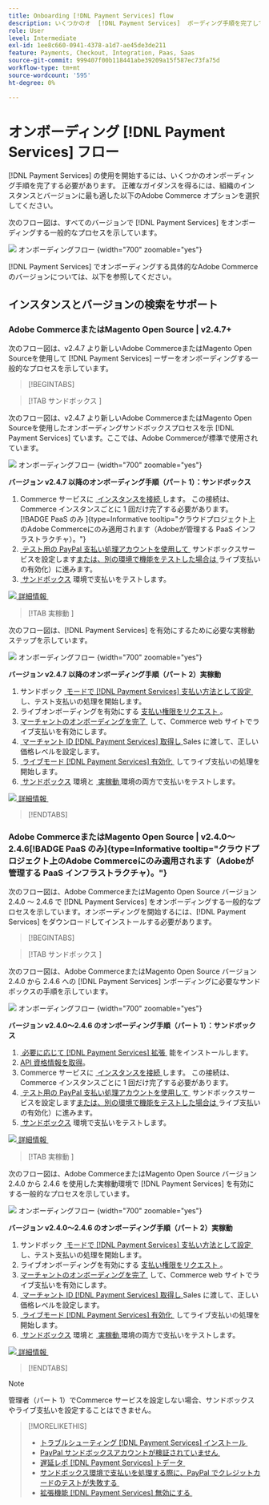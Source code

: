 ```yaml
---
title: Onboarding [!DNL Payment Services] flow
description: いくつかのオ  [!DNL Payment Services]  ボーディング手順を完了して、インスタンスを機能と接続します。
role: User
level: Intermediate
exl-id: 1ee8c660-0941-4378-a1d7-ae45de3de211
feature: Payments, Checkout, Integration, Paas, Saas
source-git-commit: 999407f00b118441abe39209a15f587ec73fa75d
workflow-type: tm+mt
source-wordcount: '595'
ht-degree: 0%

---
```


# オンボーディング [!DNL Payment Services] フロー

[!DNL Payment Services] の使用を開始するには、いくつかのオンボーディング手順を完了する必要があります。 正確なガイダンスを得るには、組織のインスタンスとバージョンに最も適した以下のAdobe Commerce オプションを選択してください。

次のフロー図は、すべてのバージョンで [!DNL Payment Services] をオンボーディングする一般的なプロセスを示しています。

![&#x200B; オンボーディングフロー &#x200B;](assets/flow-payment-services.png){width="700" zoomable="yes"}

[!DNL Payment Services] でオンボーディングする具体的なAdobe Commerceのバージョンについては、以下を参照してください。

## インスタンスとバージョンの検索をサポート

### Adobe CommerceまたはMagento Open Source | v2.4.7+

次のフロー図は、v2.4.7 より新しいAdobe CommerceまたはMagento Open Sourceを使用して [!DNL Payment Services] ーザーをオンボーディングする一般的なプロセスを示しています。

>[!BEGINTABS]

>[!TAB  サンドボックス ]

次のフロー図は、v2.4.7 より新しいAdobe CommerceまたはMagento Open Sourceを使用したオンボーディングサンドボックスプロセスを示 [!DNL Payment Services] ています。ここでは、Adobe Commerceが標準で使用されています。

![&#x200B; オンボーディングフロー &#x200B;](assets/flow-sandbox-configuration-onboarding-2.4.7.png){width="700" zoomable="yes"}

**バージョン v2.4.7 以降のオンボーディング手順（パート 1）：サンドボックス**

1. Commerce サービスに [&#x200B; インスタンスを接続 &#x200B;](connect.md#configure-commerce-services) します。 この接続は、Commerce インスタンスごとに 1 回だけ完了する必要があります。 [!BADGE PaaS のみ &#x200B;]{type=Informative tooltip="クラウドプロジェクト上のAdobe Commerceにのみ適用されます（Adobeが管理する PaaS インフラストラクチャ）。"}
1. [&#x200B; テスト用の PayPal 支払い処理アカウントを使用して &#x200B;](sandbox.md#enable-sandbox-testing) サンドボックスサービスを設定します [&#x200B; または、別の環境で機能をテストした場合は &#x200B;](sandbox.md#enable-live-payments) ライブ支払いの有効化）に進みます。
1. [&#x200B; サンドボックス &#x200B;](sandbox.md#test-in-sandbox-environment) 環境で支払いをテストします。

[![&#x200B; 詳細情報 &#x200B;](assets/learn-more-button.svg)](https://helpx.adobe.com/legal/product-descriptions/payment-services-for-Adobe-Commerce-and-Magento-Open-Source-On-demand-Services.html)

>[!TAB  実稼動 ]

次のフロー図は、[!DNL Payment Services] を有効にするために必要な実稼動ステップを示しています。

![&#x200B; オンボーディングフロー &#x200B;](assets/flow-production-payment-services.png){width="700" zoomable="yes"}

**バージョン v2.4.7 以降のオンボーディング手順（パート 2）実稼動**

1. サンドボック [&#x200B; モードで  [!DNL Payment Services]  支払い方法として設定 &#x200B;](production.md#set-payment-services-as-payment-method) し、テスト支払いの処理を開始します。
1. ライブオンボーディングを有効にする [&#x200B; 支払い権限をリクエスト &#x200B;](production.md#request-payments-entitlement-from-adobe)。
1. [&#x200B; マーチャントのオンボーディングを完了 &#x200B;](production.md#complete-merchant-onboarding) して、Commerce web サイトでライブ支払いを有効にします。
1. [&#x200B; マーチャント ID [!DNL Payment Services]  取得し &#x200B;](production.md#configure-pricing-tier)Sales に渡して、正しい価格レベルを設定します。
1. [&#x200B; ライブモード  [!DNL Payment Services]  有効化 &#x200B;](production.md#enable-live-payments) してライブ支払いの処理を開始します。
1. [&#x200B; サンドボックス &#x200B;](sandbox.md#test-in-sandbox-environment) 環境と [&#x200B; 実稼動 &#x200B;](production.md#test-in-production) 環境の両方で支払いをテストします。

[![&#x200B; 詳細情報 &#x200B;](assets/learn-more-button.svg)](production.md)

>[!ENDTABS]

### Adobe CommerceまたはMagento Open Source | v2.4.0～2.4.6[!BADGE PaaS のみ &#x200B;]{type=Informative tooltip="クラウドプロジェクト上のAdobe Commerceにのみ適用されます（Adobeが管理する PaaS インフラストラクチャ）。"}

次のフロー図は、Adobe CommerceまたはMagento Open Source バージョン 2.4.0 ～ 2.4.6 で [!DNL Payment Services] をオンボーディングする一般的なプロセスを示しています。オンボーディングを開始するには、[!DNL Payment Services] をダウンロードしてインストールする必要があります。

>[!BEGINTABS]

>[!TAB  サンドボックス ]

次のフロー図は、Adobe CommerceまたはMagento Open Source バージョン 2.4.0 から 2.4.6 への [!DNL Payment Services] ンボーディングに必要なサンドボックスの手順を示しています。

![&#x200B; オンボーディングフロー &#x200B;](assets/flow-sandbox-installation-configuration-onboarding-2.4.0.png){width="700" zoomable="yes"}

**バージョン v2.4.0～2.4.6 のオンボーディング手順（パート 1）：サンドボックス**

1. [&#x200B; 必要に応じて  [!DNL Payment Services]  拡張 &#x200B;](install.md#get-payment-services) 能をインストールします。
1. [API 資格情報を取得 &#x200B;](connect.md#obtain-api-credentials)。
1. Commerce サービスに [&#x200B; インスタンスを接続 &#x200B;](connect.md#configure-commerce-services) します。 この接続は、Commerce インスタンスごとに 1 回だけ完了する必要があります。
1. [&#x200B; テスト用の PayPal 支払い処理アカウントを使用して &#x200B;](sandbox.md#enable-sandbox-testing) サンドボックスサービスを設定します [&#x200B; または、別の環境で機能をテストした場合は &#x200B;](sandbox.md#enable-live-payments) ライブ支払いの有効化）に進みます。
1. [&#x200B; サンドボックス &#x200B;](sandbox.md#test-in-sandbox-environment) 環境で支払いをテストします。

[![&#x200B; 詳細情報 &#x200B;](assets/learn-more-button.svg)](https://helpx.adobe.com/legal/product-descriptions/payment-services-for-Adobe-Commerce-and-Magento-Open-Source-On-demand-Services.html)

>[!TAB  実稼動 ]

次のフロー図は、Adobe CommerceまたはMagento Open Source バージョン 2.4.0 から 2.4.6 を使用した実稼動環境で [!DNL Payment Services] を有効にする一般的なプロセスを示しています。

![&#x200B; オンボーディングフロー &#x200B;](assets/flow-production-payment-services.png){width="700" zoomable="yes"}

**バージョン v2.4.0～2.4.6 のオンボーディング手順（パート 2）実稼動**

1. サンドボック [&#x200B; モードで  [!DNL Payment Services]  支払い方法として設定 &#x200B;](production.md#set-payment-services-as-payment-method) し、テスト支払いの処理を開始します。
1. ライブオンボーディングを有効にする [&#x200B; 支払い権限をリクエスト &#x200B;](production.md#request-payments-entitlement-from-adobe)。
1. [&#x200B; マーチャントのオンボーディングを完了 &#x200B;](production.md#complete-merchant-onboarding) して、Commerce web サイトでライブ支払いを有効にします。
1. [&#x200B; マーチャント ID [!DNL Payment Services]  取得し &#x200B;](production.md#configure-pricing-tier)Sales に渡して、正しい価格レベルを設定します。
1. [&#x200B; ライブモード  [!DNL Payment Services]  有効化 &#x200B;](production.md#enable-live-payments) してライブ支払いの処理を開始します。
1. [&#x200B; サンドボックス &#x200B;](sandbox.md#test-in-sandbox-environment) 環境と [&#x200B; 実稼動 &#x200B;](production.md#test-in-production) 環境の両方で支払いをテストします。

[![&#x200B; 詳細情報 &#x200B;](assets/learn-more-button.svg)](onboard.md)

>[!ENDTABS]

>[!NOTE]
>
>管理者（パート 1）でCommerce サービスを設定しない場合、サンドボックスやライブ支払いを設定することはできません。

>[!MORELIKETHIS]
>
> * [&#x200B; トラブルシューティング  [!DNL Payment Services]  インストール &#x200B;](https://experienceleague.adobe.com/docs/commerce-knowledge-base/kb/troubleshooting/payments/payservices-install.html?lang=en)
> * [PayPal サンドボックスアカウントが検証されていません &#x200B;](https://experienceleague.adobe.com/docs/commerce-knowledge-base/kb/troubleshooting/payments/payservices-paypal-acct.html)
> * [&#x200B; 遅延レポ  [!DNL Payment Services]  トデータ &#x200B;](https://experienceleague.adobe.com/docs/commerce-knowledge-base/kb/troubleshooting/payments/payservices-report-info-delayed.html)
> * [&#x200B; サンドボックス環境で支払いを処理する際に、PayPal でクレジットカードのテストが失敗する &#x200B;](https://experienceleague.adobe.com/docs/commerce-knowledge-base/kb/troubleshooting/payments/payservices-cc-sandbox-failure.html?lang=en)
> * [&#x200B; 拡張機能  [!DNL Payment Services]  無効にする &#x200B;](https://experienceleague.adobe.com/en/docs/commerce-on-cloud/user-guide/configure-store/extensions#manage-extensions-1)